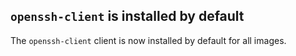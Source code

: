 ## `openssh-client` is installed by default

The `openssh-client` client is now installed by default for all images.
